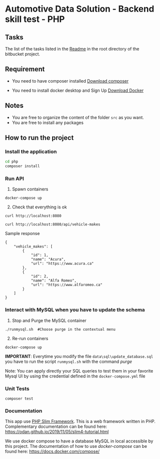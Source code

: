Automotive Data Solution - Backend skill test - PHP
==========================

## Tasks

The list of the tasks listed in the [Readme](../Readme.md) in the root directory of the bitbucket project.

## Requirement

* You need to have composer installed [Download composer](https://getcomposer.org/download/)

* You need to install docker desktop and Sign Up [Download Docker](https://www.docker.com/products/docker-desktop)


## Notes 

* You are free to organize the content of the folder `src` as you want. 
* You are free to install any packages 

## How to run the project

### Install the application

```bash
cd php
composer install
```

### Run API

1) Spawn containers

``` 
docker-compose up
```

2) Check that everything is ok

``` 
curl http://localhost:8080
```

``` 
curl http://localhost:8080/api/vehicle-makes
```

Sample response

```
{
    "vehicle_makes": [
        {
            "id": 1,
            "name": "Acura",
            "url": "https://www.acura.ca"
        },
        {
            "id": 2,
            "name": "Alfa Romeo",
            "url": "https://www.alfaromeo.ca"
        }
    ]
}
```

### Interact with MySQL when you have to update the schema

1) Stop and Purge the MySQL container
```
./runmysql.sh  #Choose purge in the contextual menu
```

2) Re-run containers
```
docker-compose up
```

**IMPORTANT**: Everytime you modify the file `data\sql\update_database.sql` you have to run the script `runmysql.sh` with the command *purge* 

Note: You can apply directly your SQL queries to test them in your favorite Mysql UI by using the credential defined in the `docker-compose.yml` file

### Unit Tests

```
composer test
```

### Documentation

This app use [PHP Slim Framework](https://www.slimframework.com/). This is a web framework written in PHP.
Complementary documentation can be found here: https://odan.github.io/2019/11/05/slim4-tutorial.html

We use docker compose to have a database MySQL in local accessible by this project.
The documentation of how to use *docker-compose* can be found here: https://docs.docker.com/compose/